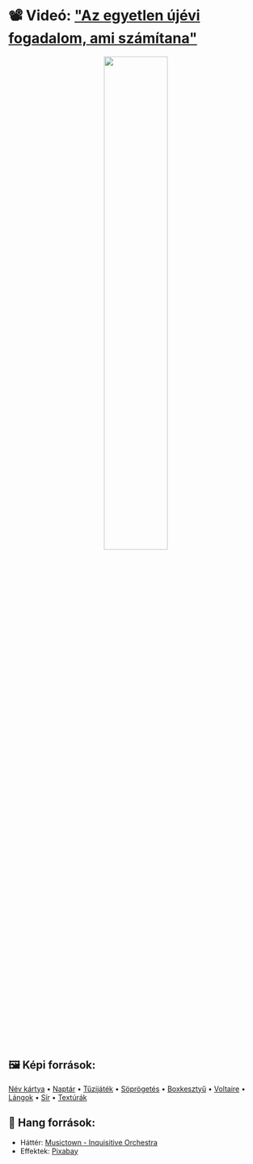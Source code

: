# 📽️ Videó: ["Az egyetlen újévi fogadalom, ami számítana"](https://youtu.be/Ed2a90MvPaE)

<div align = center>

[<img src="https://i.ytimg.com/vi/Ed2a90MvPaE/maxresdefault.jpg" width="50%">](https://www.youtube.com/watch?v=Ed2a90MvPaE "Az egyetlen újévi fogadalom, ami számítana")

</div>

## 🖼️ Képi források:

[Név kártya](https://www.freepik.com/free-vector/modern-name-tag-template-with-realistic-design_2994892.htm) &bullet;
[Naptár](https://www.shutterstock.com/hu/image-vector/new-year-calendar-cartoon-vector-illustration-739725730) &bullet;
[Tűzijáték](https://www.freepik.com/free-photo/firework-display-background-celebration-anniversary_5017259.htm) &bullet;
[Söprögetés](https://www.freepik.com/free-photo/woman-collects-leaves-cleans-park_5912737.htm) &bullet;
[Boxkesztyű](https://www.freepik.com/free-photo/shirtless-kick-boxer-showing-his-punches-kicks-grey-background-studio_26368820.htm) &bullet;
[Voltaire](https://www.meisterdrucke.ch/kunstdrucke/Maurice-Quentin-de-La-Tour/101037/Francois-Marie-Arouet-de-Voltaire-%281694-1778%29.html) &bullet;
[Lángok](https://www.freepik.com/free-vector/flame-illustration-set_6974892.htm) &bullet;
[Sír](https://www.freepik.com/free-vector/cemetery-gravestone-icon-set_26761529.htm) &bullet;
[Textúrák](https://texturelabs.org/)


## 🎵 Hang források:

- Háttér: [Musictown - Inquisitive Orchestra](https://pixabay.com/hu/music/focim-inquisitive-orchestra-22215/)
- Effektek: [Pixabay](https://pixabay.com/hu/sound-effects)